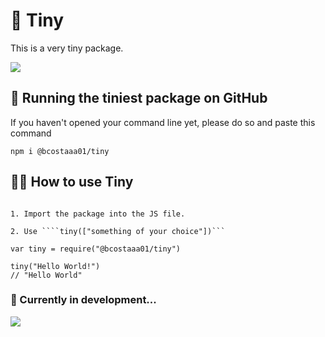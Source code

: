 # 👶 Tiny

This is a very tiny package.

<img src="https://img.shields.io/npm/v/@bcostaaa01/tiny">

## 🍼 Running the tiniest package on GitHub

If you haven't opened your command line yet, please do so and paste this command 

```
npm i @bcostaaa01/tiny
```

## 👩‍💻 How to use Tiny

```

1. Import the package into the JS file.

2. Use ````tiny(["something of your choice"])```

var tiny = require("@bcostaaa01/tiny")

tiny("Hello World!") 
// "Hello World"
```

### 🚧 Currently in development...

<img src="https://media0.giphy.com/media/V0BSGX5eZ43du/giphy.gif">
